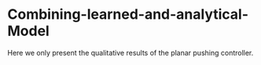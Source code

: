 # Combining-learned-and-analytical-Model

Here we only present the qualitative results of the planar pushing controller.
